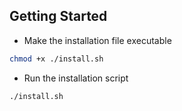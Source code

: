 ## Getting Started

- Make the installation file executable

```bash
chmod +x ./install.sh
```
- Run the installation script

```bash
./install.sh
```

